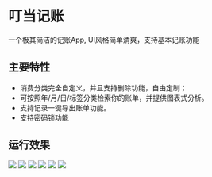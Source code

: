 # 叮当记账

一个极其简洁的记账App, UI风格简单清爽，支持基本记账功能



## 主要特性

- 消费分类完全自定义，并且支持删除功能，自由定制；
- 可按照年/月/日/标签分类检索你的账单，并提供图表式分析。
- 支持记录一键导出账单功能。
- 支持密码锁功能


## 运行效果
![](https://github.com/dingdangmao123/WeTouch/blob/master/demo/550.jpg) ![](https://github.com/dingdangmao123/WeTouch/blob/master/demo/551.png) ![](https://github.com/dingdangmao123/WeTouch/blob/master/demo/552.png) ![](https://github.com/dingdangmao123/WeTouch/blob/master/demo/553.png) ![](https://github.com/dingdangmao123/WeTouch/blob/master/demo/554.png) ![](https://github.com/dingdangmao123/WeTouch/blob/master/demo/555.png)

